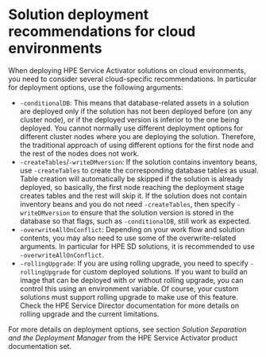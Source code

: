 # Solution deployment recommendations for cloud environments

When deploying HPE Service Activator solutions on cloud environments, you need to consider several cloud-specific recommendations. In particular for deployment options, use the following arguments:

- `-conditionalDB`: This means that database-related assets in a solution are deployed only if the solution has not been deployed before (on any cluster node), or if the deployed version is inferior to the one being deployed. You cannot normally use different deployment options for different cluster nodes where you are deploying the solution. Therefore, the traditional approach of using different options for the first node and the rest of the nodes does not work.
- `-createTables`/`-writeDMversion`: If the solution contains inventory beans, use `-createTables` to create the corresponding database tables as usual. Table creation will automatically be skipped if the solution is already deployed, so basically, the first node reaching the deployment stage creates tables and the rest will skip it. If the solution does not contain inventory beans and you do not need `-createTables`, then specify `-writeDMversion` to ensure that the solution version is stored in the database so that flags, such as `-conditionalDB`, still work as expected.
- `-overwriteAllOnConflict`: Depending on your work flow and solution contents, you may also need to use some of the overwrite-related arguments. In particular for HPE SD solutions, it is recommended to use `-overwriteAllOnConflict`.
- `-rollingUpgrade`: If you are using rolling upgrade, you need to specify `-rollingUpgrade` for custom deployed solutions. If you want to build an image that can be deployed with or without rolling upgrade, you can control this using an environment variable. Of course, your custom solutions must support rolling upgrade to make use of this feature. Check the HPE Service Director documentation for more details on rolling upgrade and the current limitations.

For more details on deployment options, see section _Solution Separation and the Deployment Manager_ from the HPE Service Activator product documentation set.
